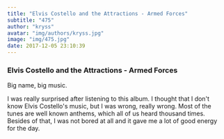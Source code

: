 ```yaml
---
title: "Elvis Costello and the Attractions - Armed Forces"
subtitle: "475"
author: "kryss"
avatar: "img/authors/kryss.jpg"
image: "img/475.jpg"
date: 2017-12-05 23:10:39
---
```


### Elvis Costello and the Attractions - Armed Forces
Big name, big music.

I was really surprised after listening to this album. I thought that I don't know Elvis Costello's music, but I was wrong, really wrong. Most of the tunes are well known anthems, which all of us heard thousand times. Besides of that, I was not bored at all and it gave me a lot of good energy for the day.
